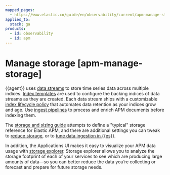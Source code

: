 ```yaml
---
mapped_pages:
  - https://www.elastic.co/guide/en/observability/current/apm-manage-storage.html
applies_to:
  stack: ga
products:
  - id: observability
  - id: apm
---
```


# Manage storage [apm-manage-storage]

{{agent}} uses [data streams](/solutions/observability/apm/data-streams.md) to store time series data across multiple indices. [Index templates](/solutions/observability/apm/view-elasticsearch-index-template.md) are used to configure the backing indices of data streams as they are created. Each data stream ships with a customizable [index lifecycle policy](/solutions/observability/apm/index-lifecycle-management.md) that automates data retention as your indices grow and age. Use [ingest pipelines](/solutions/observability/apm/parse-data-using-ingest-pipelines.md) to process and enrich APM documents before indexing them.

The [storage and sizing guide](/solutions/observability/apm/storage-sizing-guide.md) attempts to define a "typical" storage reference for Elastic APM, and there are additional settings you can tweak to [reduce storage](/solutions/observability/apm/reduce-storage.md), or to [tune data ingestion in {{es}}](/solutions/observability/apm/apm-server/tune-data-ingestion.md#apm-tune-elasticsearch).

In addition, the Applications UI makes it easy to visualize your APM data usage with [storage explorer](/solutions/observability/apm/storage-explorer.md). Storage explorer allows you to analyze the storage footprint of each of your services to see which are producing large amounts of data—so you can better reduce the data you’re collecting or forecast and prepare for future storage needs.

